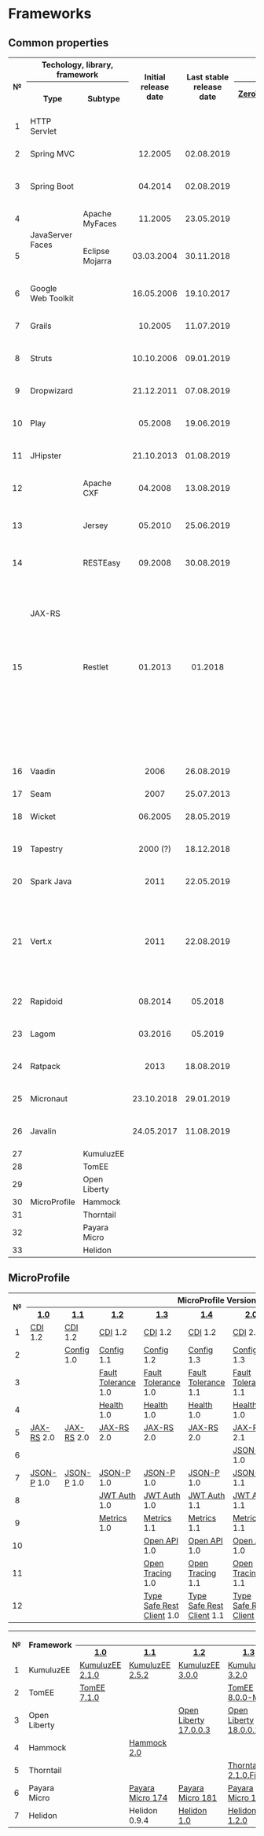 # Frameworks

## Common properties
<table>
    <tr>
        <th rowspan="2">№</th>
        <th colspan="2">Techology, library, framework</th>
        <th rowspan="2">Initial release date</th>
        <th rowspan="2">Last stable release date</th>
        <th colspan="2">Popularity, %</th>
        <th rowspan="2">License</th>
    </tr>
    <tr>
        <th>Type</th>
        <th>Subtype</th>
        <th><a href="https://jrebel.com/webframeworksindex/)">ZeroTurnaround, 2017</a></th>
        <th><a href="https://blogs.oracle.com/javamagazine/the-largest-survey-ever-of-java-developers">Java Magazine, 2018</a></th>
    </tr>
    <tr>
        <td style="text-align:center">1</td>
        <td>HTTP Servlet</td>
        <td/>
        <td/>
        <td/>
        <td/>
        <td/>
        <td/>
    </tr>    
    <tr>
        <td style="text-align:center">2</td>
        <td>Spring MVC</td>
        <td/>
        <td style="text-align:center">12.2005</td>
        <td style="text-align:center">02.08.2019</td>
        <td style="text-align:center">28,82</td>
        <td style="text-align:center">36</td>
        <td>Apache License 2.0</td>
    </tr>    
    <tr>
        <td style="text-align:center">3</td>
        <td>Spring Boot</td>
        <td/>
        <td style="text-align:center">04.2014</td>
        <td style="text-align:center">02.08.2019</td>
        <td style="text-align:center">13,35</td>
        <td style="text-align:center">40</td>
        <td>Apache License 2.0</td>
    </tr>    
    <tr>
        <td style="text-align:center">4</td>
        <td rowspan="2">JavaServer Faces</td>
        <td>Apache MyFaces</td>
        <td style="text-align:center">11.2005</td>
        <td style="text-align:center">23.05.2019</td>
        <td rowspan="2" style="text-align:center">15,2</td>
        <td rowspan="2" style="text-align:center">19</td>
        <td>Apache License 2.0</td>
    </tr>
    <tr>
        <td style="text-align:center">5</td>        
        <td>Eclipse Mojarra</td>
        <td style="text-align:center">03.03.2004</td>
        <td style="text-align:center">30.11.2018</td>
        <td>Eclipse Public License 2.0</td>
    </tr>
    <tr>
        <td style="text-align:center">6</td>
        <td>Google Web Toolkit</td>
        <td/>
        <td style="text-align:center">16.05.2006</td>
        <td style="text-align:center">19.10.2017</td>
        <td style="text-align:center">7,74</td>
        <td style="text-align:center">6</td>
        <td>Apache License 2.0</td>
    </tr>
    <tr>
        <td style="text-align:center">7</td>
        <td>Grails</td>
        <td/>
        <td style="text-align:center">10.2005</td>
        <td style="text-align:center">11.07.2019</td>
        <td style="text-align:center">6,35</td>
        <td style="text-align:center">3</td>
        <td>Apache License 2.0</td>
    </tr>
    <tr>
        <td style="text-align:center">8</td>
        <td>Struts</td>
        <td/>
        <td style="text-align:center">10.10.2006</td>
        <td style="text-align:center">09.01.2019</td>
        <td style="text-align:center">5,4</td>
        <td style="text-align:center">9</td>
        <td>Apache License 2.0</td>
    </tr>
    <tr>
        <td style="text-align:center">9</td>
        <td>Dropwizard</td>
        <td/>
        <td style="text-align:center">21.12.2011</td>
        <td style="text-align:center">07.08.2019</td>
        <td style="text-align:center">4,9</td>
        <td style="text-align:center">3</td>
        <td>Apache License 2.0</td>
    </tr>
    <tr>
        <td style="text-align:center">10</td>
        <td>Play</td>
        <td/>
        <td style="text-align:center">05.2008</td>
        <td style="text-align:center">19.06.2019</td>
        <td style="text-align:center">3,26</td>
        <td style="text-align:center">3</td>
        <td>Apache License 2.0</td>
    </tr>
    <tr>
        <td style="text-align:center">11</td>
        <td>JHipster</td>
        <td/>
        <td style="text-align:center">21.10.2013</td>
        <td style="text-align:center">01.08.2019</td>
        <td style="text-align:center">2,49</td>
        <td style="text-align:center">3</td>
        <td>Apache License 2.0</td>
    </tr>
    <tr>
        <td style="text-align:center">12</td>
        <td rowspan="4">JAX-RS</td>
        <td>Apache CXF</td>
        <td style="text-align:center">04.2008</td>
        <td style="text-align:center">13.08.2019</td>
        <td rowspan="4" style="text-align:center">2,44</td>
        <td rowspan="4" style="text-align:center"></td>
        <td>Apache License 2.0</td>
    </tr>
    <tr>
        <td style="text-align:center">13</td>
        <td>Jersey</td>
        <td style="text-align:center">05.2010</td>
        <td style="text-align:center">25.06.2019</td>
        <td>Eclipse Public License 2.0</td>
    </tr>
    <tr>
        <td style="text-align:center">14</td>        
        <td>RESTEasy</td>
        <td style="text-align:center">09.2008</td>
        <td style="text-align:center">30.08.2019</td>
        <td>Apache License 2.0</td>
    </tr>
    <tr>
        <td style="text-align:center">15</td>
        <td>Restlet</td>
        <td style="text-align:center">01.2013</td>
        <td style="text-align:center">01.2018</td>
        <td>
            <ul>
                <li>Apache License 2.0</li>
                <li>LGPL License 3.0</li>
                <li>LGPL License 2.1</li>
                <li>CDDL License 1.0</li>
                <li>Eclipse Public License 1.0</li>
            </ul>
        </td>
    </tr>
    <tr>
        <td style="text-align:center">16</td>
        <td>Vaadin</td>
        <td/>
        <td style="text-align:center">2006</td>
        <td style="text-align:center">26.08.2019</td>
        <td style="text-align:center">2,15</td>
        <td style="text-align:center">5</td>
        <td>Apache License 2.0</td>
    </tr>
    <tr>
        <td style="text-align:center">17</td>
        <td>Seam</td>
        <td/>
        <td style="text-align:center">2007</td>
        <td style="text-align:center">25.07.2013</td>
        <td style="text-align:center">1,94</td>
        <td style="text-align:center"></td>
        <td>LGPL</td>
    </tr>
    <tr>
        <td style="text-align:center">18</td>
        <td>Wicket</td>
        <td/>
        <td style="text-align:center">06.2005</td>
        <td style="text-align:center">28.05.2019</td>
        <td style="text-align:center">1,91</td>
        <td style="text-align:center">2</td>
        <td>Apache License 2.0</td>
    </tr>
    <tr>
        <td style="text-align:center">19</td>
        <td>Tapestry</td>
        <td/>
        <td style="text-align:center">2000 (?)</td>
        <td style="text-align:center">18.12.2018</td>
        <td style="text-align:center">1,9</td>
        <td style="text-align:center"></td>
        <td>Apache License 2.0</td>
    </tr>
    <tr>
        <td style="text-align:center">20</td>
        <td>Spark Java</td>
        <td/>
        <td style="text-align:center">2011</td>
        <td style="text-align:center">22.05.2019</td>
        <td style="text-align:center">0,77</td>
        <td style="text-align:center"></td>
        <td>Apache License 2.0</td>
    </tr>
    <tr>
        <td style="text-align:center">21</td>
        <td>Vert.x</td>
        <td/>
        <td style="text-align:center">2011</td>
        <td style="text-align:center">22.08.2019</td>
        <td style="text-align:center">0,76</td>
        <td style="text-align:center"></td>
        <td>
            <ul>
                <li>Apache License 2.0</li>
                <li>Eclipse Public License 2.0</li>
            </ul>
        </td>
    </tr>
    <tr>
        <td style="text-align:center">22</td>
        <td>Rapidoid</td>
        <td/>
        <td style="text-align:center">08.2014</td>
        <td style="text-align:center">05.2018</td>
        <td style="text-align:center">0,25</td>
        <td style="text-align:center"></td>
        <td>Apache License 2.0</td>
    </tr>
    <tr>
        <td style="text-align:center">23</td>
        <td>Lagom</td>
        <td/>
        <td style="text-align:center">03.2016</td>
        <td style="text-align:center">05.2019</td>
        <td style="text-align:center">0,24</td>
        <td style="text-align:center"></td>
        <td>Apache License 2.0</td>
    </tr>
    <tr>
        <td style="text-align:center">24</td>
        <td>Ratpack</td>
        <td/>
        <td style="text-align:center">2013</td>
        <td style="text-align:center">18.08.2019</td>
        <td style="text-align:center">0,13</td>
        <td style="text-align:center"></td>
        <td>Apache License 2.0</td>
    </tr>
    <tr>
        <td style="text-align:center">25</td>
        <td>Micronaut</td>
        <td/>
        <td style="text-align:center">23.10.2018</td>
        <td style="text-align:center">29.01.2019</td>
        <td style="text-align:center"></td>
        <td style="text-align:center"></td>
        <td>Apache License 2.0</td>
    </tr>
    <tr>
        <td style="text-align:center">26</td>
        <td>Javalin</td>
        <td/>
        <td style="text-align:center">24.05.2017</td>
        <td style="text-align:center">11.08.2019</td>
        <td style="text-align:center"></td>
        <td style="text-align:center"></td>
        <td>Apache License 2.0</td>
    </tr>
    <tr>
        <td style="text-align:center">27</td>
        <td rowspan="7">MicroProfile</td>
        <td>KumuluzEE</td>
        <td style="text-align:center"></td>
        <td style="text-align:center"></td>
        <td style="text-align:center"></td>
        <td style="text-align:center"></td>
        <td/>
    </tr>
    <tr>
        <td style="text-align:center">28</td>
        <td>TomEE</td>
        <td/>
        <td/>
        <td/>
        <td/>
        <td/>
    </tr>
    <tr>
        <td style="text-align:center">29</td>
        <td>Open Liberty</td>
        <td/>
        <td/>
        <td/>
        <td/>
        <td/>
    </tr>
    <tr>
        <td style="text-align:center">30</td>
        <td>Hammock</td>
        <td/>
        <td/>
        <td/>
        <td/>
        <td/>
    </tr>
    <tr>
        <td style="text-align:center">31</td>
        <td>Thorntail</td>
        <td/>
        <td/>
        <td/>
        <td/>
        <td/>
    </tr>
    <tr>
        <td style="text-align:center">32</td>
        <td>Payara Micro</td>
        <td/>
        <td/>
        <td/>
        <td/>
        <td/>
    </tr>
    <tr>
        <td style="text-align:center">33</td>
        <td>Helidon</td>
        <td/>
        <td/>
        <td/>
        <td/>
        <td/>
    </tr>
</table>

## MicroProfile
<table>
    <tr>
        <th rowspan="2">№</th>
        <th colspan="9">MicroProfile Version</th>
    </tr>
    <tr>
        <th><a href="https://projects.eclipse.org/projects/technology.microprofile/releases/microprofile-1.0">1.0</a></tf>
        <th><a href="https://projects.eclipse.org/projects/technology.microprofile/releases/microprofile-1.1">1.1</a></tf>
        <th><a href="https://projects.eclipse.org/projects/technology.microprofile/releases/microprofile-1.2">1.2</a></tf>
        <th><a href="https://projects.eclipse.org/projects/technology.microprofile/releases/microprofile-1.3">1.3</a></tf>
        <th><a href="https://projects.eclipse.org/projects/technology.microprofile/releases/microprofile-1.4">1.4</a></tf>
        <th><a href="https://projects.eclipse.org/projects/technology.microprofile/releases/microprofile-2.0">2.0</a></tf>
        <th><a href="https://projects.eclipse.org/projects/technology.microprofile/releases/microprofile-2.1">2.1</a></tf>
        <th><a href="https://projects.eclipse.org/projects/technology.microprofile/releases/microprofile-2.2">2.2</a></tf>
        <th><a href="https://projects.eclipse.org/projects/technology.microprofile/releases/microprofile-3.0">3.0</a></tf>
    </tr>
    <tr>
        <td style="text-align:center">1</td>
        <td><a href="http://cdi-spec.org">CDI</a> 1.2</td>
        <td><a href="http://cdi-spec.org">CDI</a> 1.2</td>
        <td><a href="http://cdi-spec.org">CDI</a> 1.2</td>
        <td><a href="http://cdi-spec.org">CDI</a> 1.2</td>
        <td><a href="http://cdi-spec.org">CDI</a> 1.2</td>
        <td><a href="http://cdi-spec.org">CDI</a> 2.0</td>
        <td><a href="http://cdi-spec.org">CDI</a> 2.0</td>
        <td><a href="http://cdi-spec.org">CDI</a> 2.0</td>
        <td><a href="http://cdi-spec.org">CDI</a> 2.0</td>
    </tr>
    <tr>
        <td style="text-align:center">2</td>
        <td/>
        <td><a href="https://wiki.eclipse.org/MicroProfile/Implementation#MP_Config">Config</a> 1.0</td>
        <td><a href="https://wiki.eclipse.org/MicroProfile/Implementation#MP_Config">Config</a> 1.1</td>
        <td><a href="https://wiki.eclipse.org/MicroProfile/Implementation#MP_Config">Config</a> 1.2</td>
        <td><a href="https://wiki.eclipse.org/MicroProfile/Implementation#MP_Config">Config</a> 1.3</td>
        <td><a href="https://wiki.eclipse.org/MicroProfile/Implementation#MP_Config">Config</a> 1.3</td>
        <td><a href="https://wiki.eclipse.org/MicroProfile/Implementation#MP_Config">Config</a> 1.3</td>
        <td><a href="https://wiki.eclipse.org/MicroProfile/Implementation#MP_Config">Config</a> 1.3</td>
        <td><a href="https://wiki.eclipse.org/MicroProfile/Implementation#MP_Config">Config</a> 1.3</td>
    </tr>
    <tr>
        <td style="text-align:center">3</td>
        <td/>
        <td/>
        <td><a href="https://wiki.eclipse.org/MicroProfile/Implementation#MP_Fault_Tolerance">Fault Tolerance</a> 1.0</td>
        <td><a href="https://wiki.eclipse.org/MicroProfile/Implementation#MP_Fault_Tolerance">Fault Tolerance</a> 1.0</td>
        <td><a href="https://wiki.eclipse.org/MicroProfile/Implementation#MP_Fault_Tolerance">Fault Tolerance</a> 1.1</td>
        <td><a href="https://wiki.eclipse.org/MicroProfile/Implementation#MP_Fault_Tolerance">Fault Tolerance</a> 1.1</td>
        <td><a href="https://wiki.eclipse.org/MicroProfile/Implementation#MP_Fault_Tolerance">Fault Tolerance</a> 1.1</td>
        <td><a href="https://wiki.eclipse.org/MicroProfile/Implementation#MP_Fault_Tolerance">Fault Tolerance</a> 2.0</td>
        <td><a href="https://wiki.eclipse.org/MicroProfile/Implementation#MP_Fault_Tolerance">Fault Tolerance</a> 2.0</td>
    </tr>
    <tr>
        <td style="text-align:center">4</td>
        <td/>
        <td/>
        <td><a href="https://wiki.eclipse.org/MicroProfile/Implementation#MP_Health">Health</a> 1.0</td>
        <td><a href="https://wiki.eclipse.org/MicroProfile/Implementation#MP_Health">Health</a> 1.0</td>
        <td><a href="https://wiki.eclipse.org/MicroProfile/Implementation#MP_Health">Health</a> 1.0</td>
        <td><a href="https://wiki.eclipse.org/MicroProfile/Implementation#MP_Health">Health</a> 1.0</td>
        <td><a href="https://wiki.eclipse.org/MicroProfile/Implementation#MP_Health">Health</a> 1.0</td>
        <td><a href="https://wiki.eclipse.org/MicroProfile/Implementation#MP_Health">Health</a> 1.0</td>
        <td><a href="https://wiki.eclipse.org/MicroProfile/Implementation#MP_Health">Health</a> 2.0</td>
    </tr>
    <tr>
        <td style="text-align:center">5</td>
        <td><a href="https://github.com/jax-rs">JAX-RS</a> 2.0</td>
        <td><a href="https://github.com/jax-rs">JAX-RS</a> 2.0</td>
        <td><a href="https://github.com/jax-rs">JAX-RS</a> 2.0</td>
        <td><a href="https://github.com/jax-rs">JAX-RS</a> 2.0</td>
        <td><a href="https://github.com/jax-rs">JAX-RS</a> 2.0</td>
        <td><a href="https://github.com/jax-rs">JAX-RS</a> 2.1</td>
        <td><a href="https://github.com/jax-rs">JAX-RS</a> 2.1</td>
        <td><a href="https://github.com/jax-rs">JAX-RS</a> 2.1</td>
        <td><a href="https://github.com/jax-rs">JAX-RS</a> 2.1</td>
    </tr>
    <tr>
        <td style="text-align:center">6</td>
        <td/>
        <td/>
        <td/>
        <td/>
        <td/>
        <td><a href="http://json-b.net">JSON-B</a> 1.0</td>
        <td><a href="http://json-b.net">JSON-B</a> 1.0</td>
        <td><a href="http://json-b.net">JSON-B</a> 1.0</td>
        <td><a href="http://json-b.net">JSON-B</a> 1.0</td>
    </tr>
    <tr>
        <td style="text-align:center">7</td>
        <td><a href="https://javaee.github.io/jsonp">JSON-P</a> 1.0</td>
        <td><a href="https://javaee.github.io/jsonp">JSON-P</a> 1.0</td>
        <td><a href="https://javaee.github.io/jsonp">JSON-P</a> 1.0</td>
        <td><a href="https://javaee.github.io/jsonp">JSON-P</a> 1.0</td>
        <td><a href="https://javaee.github.io/jsonp">JSON-P</a> 1.0</td>
        <td><a href="https://javaee.github.io/jsonp">JSON-P</a> 1.1</td>
        <td><a href="https://javaee.github.io/jsonp">JSON-P</a> 1.1</td>
        <td><a href="https://javaee.github.io/jsonp">JSON-P</a> 1.1</td>
        <td><a href="https://javaee.github.io/jsonp">JSON-P</a> 1.1</td>
    </tr>
    <tr>
        <td style="text-align:center">8</td>
        <td/>
        <td/>
        <td><a href="https://wiki.eclipse.org/MicroProfile/Implementation#MP_JWT">JWT Auth</a> 1.0</td>
        <td><a href="https://wiki.eclipse.org/MicroProfile/Implementation#MP_JWT">JWT Auth</a> 1.0</td>
        <td><a href="https://wiki.eclipse.org/MicroProfile/Implementation#MP_JWT">JWT Auth</a> 1.1</td>
        <td><a href="https://wiki.eclipse.org/MicroProfile/Implementation#MP_JWT">JWT Auth</a> 1.1</td>
        <td><a href="https://wiki.eclipse.org/MicroProfile/Implementation#MP_JWT">JWT Auth</a> 1.1</td>
        <td><a href="https://wiki.eclipse.org/MicroProfile/Implementation#MP_JWT">JWT Auth</a> 1.1</td>
        <td><a href="https://wiki.eclipse.org/MicroProfile/Implementation#MP_JWT">JWT Auth</a> 1.1</td>
    </tr>
    <tr>
        <td style="text-align:center">9</td>
        <td/>
        <td/>
        <td><a href="https://wiki.eclipse.org/MicroProfile/Implementation#MP_Metrics">Metrics</a> 1.0</td>
        <td><a href="https://wiki.eclipse.org/MicroProfile/Implementation#MP_Metrics">Metrics</a> 1.1</td>
        <td><a href="https://wiki.eclipse.org/MicroProfile/Implementation#MP_Metrics">Metrics</a> 1.1</td>
        <td><a href="https://wiki.eclipse.org/MicroProfile/Implementation#MP_Metrics">Metrics</a> 1.1</td>
        <td><a href="https://wiki.eclipse.org/MicroProfile/Implementation#MP_Metrics">Metrics</a> 1.1</td>
        <td><a href="https://wiki.eclipse.org/MicroProfile/Implementation#MP_Metrics">Metrics</a> 1.1</td>
        <td><a href="https://wiki.eclipse.org/MicroProfile/Implementation#MP_Metrics">Metrics</a> 2.0</td>
    </tr>
    <tr>
        <td style="text-align:center">10</td>
        <td/>
        <td/>
        <td/>
        <td><a href="https://wiki.eclipse.org/MicroProfile/Implementation#MP_Open_API">Open API</a> 1.0</td>
        <td><a href="https://wiki.eclipse.org/MicroProfile/Implementation#MP_Open_API">Open API</a> 1.0</td>
        <td><a href="https://wiki.eclipse.org/MicroProfile/Implementation#MP_Open_API">Open API</a> 1.0</td>
        <td><a href="https://wiki.eclipse.org/MicroProfile/Implementation#MP_Open_API">Open API</a> 1.0</td>
        <td><a href="https://wiki.eclipse.org/MicroProfile/Implementation#MP_Open_API">Open API</a> 1.1</td>
        <td><a href="https://wiki.eclipse.org/MicroProfile/Implementation#MP_Open_API">Open API</a> 1.1</td>
    </tr>
    <tr>
        <td style="text-align:center">11</td>
        <td/>
        <td/>
        <td/>
        <td><a href="https://wiki.eclipse.org/MicroProfile/Implementation#MP_Open_Tracing">Open Tracing</a> 1.0</td>
        <td><a href="https://wiki.eclipse.org/MicroProfile/Implementation#MP_Open_Tracing">Open Tracing</a> 1.1</td>
        <td><a href="https://wiki.eclipse.org/MicroProfile/Implementation#MP_Open_Tracing">Open Tracing</a> 1.1</td>
        <td><a href="https://wiki.eclipse.org/MicroProfile/Implementation#MP_Open_Tracing">Open Tracing</a> 1.2</td>
        <td><a href="https://wiki.eclipse.org/MicroProfile/Implementation#MP_Open_Tracing">Open Tracing</a> 1.3</td>
        <td><a href="https://wiki.eclipse.org/MicroProfile/Implementation#MP_Open_Tracing">Open Tracing</a> 1.3</td>
    </tr>
    <tr>
        <td style="text-align:center">12</td>
        <td/>
        <td/>
        <td/>
        <td><a href="https://wiki.eclipse.org/MicroProfile/Implementation#MP_Type_Safe_REST_Client">Type Safe Rest Client</a> 1.0</td>
        <td><a href="https://wiki.eclipse.org/MicroProfile/Implementation#MP_Type_Safe_REST_Client">Type Safe Rest Client</a> 1.1</td>
        <td><a href="https://wiki.eclipse.org/MicroProfile/Implementation#MP_Type_Safe_REST_Client">Type Safe Rest Client</a> 1.1</td>
        <td><a href="https://wiki.eclipse.org/MicroProfile/Implementation#MP_Type_Safe_REST_Client">Type Safe Rest Client</a> 1.1</td>
        <td><a href="https://wiki.eclipse.org/MicroProfile/Implementation#MP_Type_Safe_REST_Client">Type Safe Rest Client</a> 1.2</td>
        <td><a href="https://wiki.eclipse.org/MicroProfile/Implementation#MP_Type_Safe_REST_Client">Type Safe Rest Client</a> 1.3</td>
    </tr>
</table>

<table>
    <tr>
        <th rowspan="2">№</th>
        <th rowspan="2">Framework</th>
        <th colspan="9">MicroProfile Version</th>
    </tr>
    <tr>
        <th><a href="https://projects.eclipse.org/projects/technology.microprofile/releases/microprofile-1.0">1.0</a></tf>
        <th><a href="https://projects.eclipse.org/projects/technology.microprofile/releases/microprofile-1.1">1.1</a></tf>
        <th><a href="https://projects.eclipse.org/projects/technology.microprofile/releases/microprofile-1.2">1.2</a></tf>
        <th><a href="https://projects.eclipse.org/projects/technology.microprofile/releases/microprofile-1.3">1.3</a></tf>
        <th><a href="https://projects.eclipse.org/projects/technology.microprofile/releases/microprofile-1.4">1.4</a></tf>
        <th><a href="https://projects.eclipse.org/projects/technology.microprofile/releases/microprofile-2.0">2.0</a></tf>
        <th><a href="https://projects.eclipse.org/projects/technology.microprofile/releases/microprofile-2.1">2.1</a></tf>
        <th><a href="https://projects.eclipse.org/projects/technology.microprofile/releases/microprofile-2.2">2.2</a></tf>
        <th><a href="https://projects.eclipse.org/projects/technology.microprofile/releases/microprofile-3.0">3.0</a></tf>
    </tr>
    <tr>
        <td style="text-align:center">1</td>
        <td>KumuluzEE</td>
        <td><a href="https://ee.kumuluz.com">KumuluzEE 2.1.0</a></td>
        <td><a href="https://ee.kumuluz.com">KumuluzEE 2.5.2</a></td>
        <td><a href="https://ee.kumuluz.com">KumuluzEE 3.0.0</a></td>
        <td><a href="https://ee.kumuluz.com">KumuluzEE 3.2.0</a></td>
        <td><a href="https://ee.kumuluz.com">KumuluzEE 3.2.0</a></td>
        <td><a href="https://ee.kumuluz.com">KumuluzEE 3.2.0</a></td>
        <td><a href="https://ee.kumuluz.com">KumuluzEE 3.2.0</a></td>
        <td><a href="https://ee.kumuluz.com">KumuluzEE 3.5.0</a></td>
        <td/>
    </tr>
    <tr>
        <td style="text-align:center">2</td>
        <td>TomEE</td>
        <td><a href="http://tomee.apache.org/download-ng.html">TomEE 7.1.0</a></td>
        <td/>
        <td/>
        <td><a href="http://tomee.apache.org/download-ng.html">TomEE 8.0.0-M1</a></td>
        <td/>
        <td><a href="http://tomee.apache.org/download-ng.html">TomEE 8.0.0-M2</a></td>
        <td><a href="http://tomee.apache.org/download-ng.html">TomEE 8.0.0-M3</a></td>
        <td/>
        <td/>
    </tr>
    <tr>
        <td style="text-align:center">3</td>
        <td>Open Liberty</td>
        <td/>
        <td/>
        <td><a href="https://openliberty.io/downloads">Open Liberty 17.0.0.3</a></td>
        <td><a href="https://openliberty.io/downloads">Open Liberty 18.0.0.1</a></td>
        <td><a href="https://openliberty.io/downloads">Open Liberty 18.0.0.3</a></td>
        <td><a href="https://openliberty.io/downloads">Open Liberty 18.0.0.3</a></td>
        <td><a href="https://openliberty.io/downloads">Open Liberty 18.0.0.4</a></td>
        <td><a href="https://openliberty.io/downloads">Open Liberty 19.0.0.3</a></td>
        <td><a href="https://openliberty.io/downloads">Open Liberty 19.0.0.7</a></td>
    </tr>
    <tr>
        <td style="text-align:center">4</td>
        <td>Hammock</td>
        <td/>
        <td><a href="https://github.com/hammock-project">Hammock 2.0</a></td>
        <td/>
        <td/>
        <td/>
        <td/>
        <td/>
        <td/>
        <td/>
    </tr>
    <tr>
        <td style="text-align:center">5</td>
        <td>Thorntail</td>
        <td/>
        <td/>
        <td/>
        <td><a href="https://thorntail.io/posts/announcing-thorntail-2-1-0-final">Thorntail 2.1.0.Final</a></td>
        <td/>
        <td/>
        <td><a href="https://thorntail.io/posts/announcing-thorntail-2-3-0-final">Thorntail 2.3.0.Final</a></td>
        <td><a href="https://thorntail.io/posts/announcing-thorntail-2-4-0-final">Thorntail 2.4.0.Final</a></td>
        <td><a href="https://thorntail.io/posts/announcing-thorntail-2-5-0-final">Thorntail 2.5.0.Final</a></td>
    </tr>
    <tr>
        <td style="text-align:center">6</td>
        <td>Payara Micro</td>
        <td/>
        <td><a href="https://www.payara.fish/previous_releases">Payara Micro 174</a></td>
        <td><a href="https://www.payara.fish/previous_releases">Payara Micro 181</a></td>
        <td><a href="https://www.payara.fish/previous_releases">Payara Micro 182</a></td>
        <td><a href="https://www.payara.fish/downloads">Payara Micro 183</a></td>
        <td><a href="https://www.payara.fish/downloads">Payara Micro 183</a></td>
        <td><a href="https://www.payara.fish/downloads">Payara Micro 191</a></td>
        <td><a href="https://www.payara.fish/downloads">Payara Micro 192</a></td>
        <td/>
    </tr>
    <tr>
        <td style="text-align:center">7</td>
        <td>Helidon</td>
        <td/>
        <td>Helidon 0.9.4</td>
        <td><a href="https://github.com/oracle/helidon/releases">Helidon 1.0</a></td>
        <td><a href="https://github.com/oracle/helidon/releases">Helidon 1.2.0</a></td>
        <td><a href="https://github.com/oracle/helidon/releases/tag/1.2.0">Helidon 1.2.0</a></td>
        <td><a href="https://github.com/oracle/helidon/releases/tag/1.2.0">Helidon 1.2.0</a></td>
        <td><a href="https://github.com/oracle/helidon/releases/tag/1.2.0">Helidon 1.2.0</a></td>
        <td><a href="https://github.com/oracle/helidon/releases/tag/1.2.0">Helidon 1.2.0</a></td>
        <td/>
    </tr>
</table>
